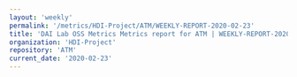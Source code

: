 ```yaml
---
layout: 'weekly'
permalink: '/metrics/HDI-Project/ATM/WEEKLY-REPORT-2020-02-23'
title: 'DAI Lab OSS Metrics Metrics report for ATM | WEEKLY-REPORT-2020-02-23'
organization: 'HDI-Project'
repository: 'ATM'
current_date: '2020-02-23'
---
```

